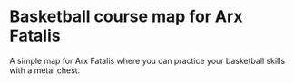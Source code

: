 # Basketball course map for Arx Fatalis

A simple map for Arx Fatalis where you can practice your basketball skills with a metal chest.
